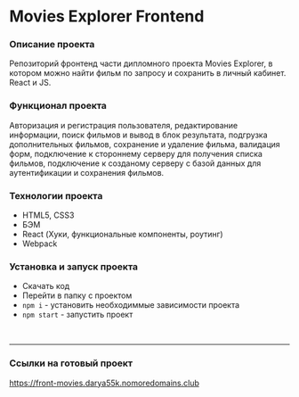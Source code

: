 # Movies Explorer Frontend

### Описание проекта
Репозиторий фронтенд части дипломного проекта Movies Explorer, в котором можно найти фильм по запросу и сохранить в личный кабинет. React и JS.

### Функционал проекта
Авторизация и регистрация пользователя, редактирование информации, поиск фильмов и вывод в блок результата, подгрузка дополнительных фильмов, сохранение и удаление фильма, валидация форм, подключение к стороннему серверу для получения списка фильмов, подключение к созданому серверу с базой данных для аутентификации и сохранения фильмов.

### Технологии проекта
* HTML5, CSS3
* БЭМ
* React (Хуки, функциональные компоненты, роутинг)
* Webpack

### Установка и запуск проекта
* Скачать код
* Перейти в папку с проектом
* `npm i` - установить необходиммые зависимости проекта
* `npm start` - запустить проект

<br />
<hr>

### Ссылки на готовый проект
https://front-movies.darya55k.nomoredomains.club